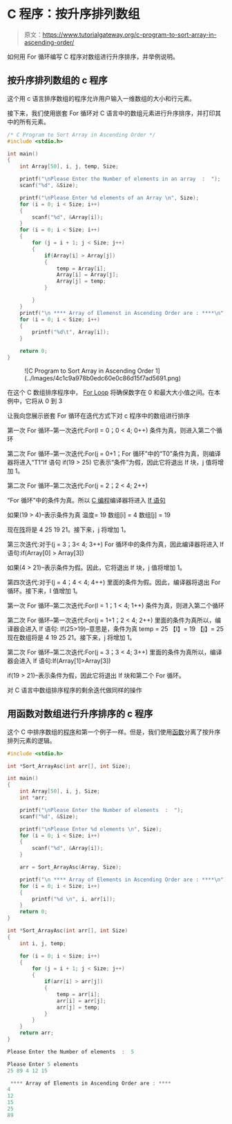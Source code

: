 # C 程序：按升序排列数组

> 原文：<https://www.tutorialgateway.org/c-program-to-sort-array-in-ascending-order/>

如何用 For 循环编写 C 程序对数组进行升序排序，并举例说明。

## 按升序排列数组的 c 程序

这个用 c 语言排序数组的程序允许用户输入一维数组的大小和行元素。

接下来，我们使用嵌套 For 循环对 C 语言中的数组元素进行升序排序，并打印其中的所有元素。

```c
/* C Program to Sort Array in Ascending Order */
#include <stdio.h>

int main()
{
	int Array[50], i, j, temp, Size;

	printf("\nPlease Enter the Number of elements in an array  :  ");
	scanf("%d", &Size);

	printf("\nPlease Enter %d elements of an Array \n", Size);
	for (i = 0; i < Size; i++)
	{
		scanf("%d", &Array[i]);
    }     
	for (i = 0; i < Size; i++)
	{
		for (j = i + 1; j < Size; j++)
		{
			if(Array[i] > Array[j])
			{
				temp = Array[i];
				Array[i] = Array[j];
				Array[j] = temp;
			}

		}
	}
	printf("\n **** Array of Elemenst in Ascending Order are : ****\n");
	for (i = 0; i < Size; i++)
	{
		printf("%d\t", Array[i]);
	}

	return 0;
}
```

<figure class="wp-block-image">![C Program to Sort Array in Ascending Order 1](../Images/4c1c9a978b0edc60e0c86d15f7ad5691.png)</figure>

在这个 C 数组排序程序中， [For Loop](https://www.tutorialgateway.org/for-loop-in-c-programming/) 将确保数字在 0 和最大大小值之间。在本例中，它将从 0 到 3

让我向您展示嵌套 For 循环在迭代方式下对 c 程序中的数组进行排序

第一次 For 循环–第一次迭代:For(I = 0；0 < 4; 0++)
条件为真，则进入第二个循环

第二次 For 循环–第一次迭代:For(j = 0+1；For 循环”中的“T0”条件为真，则编译器将进入“T1”If 语句
if(19 > 25)
它表示“条件”为假，因此它将退出 If 块，j 值将增加 1。

第二次 For 循环–第二次迭代:For(j = 2；2 < 4; 2++)

“For 循环”中的条件为真。所以 [C 编程](https://www.tutorialgateway.org/c-programming/)编译器将进入 [If 语句](https://www.tutorialgateway.org/if-statement-in-c/)

如果(19 > 4)–表示条件为真
温度= 19
数组[i] = 4
数组[j] = 19

现在[阵](https://www.tutorialgateway.org/array-in-c/)将是 4 25 19 21。接下来，j 将增加 1。

第三次迭代:对于(j = 3；3< 4; 3++)
For 循环中的条件为真，因此编译器将进入 If 语句:if(Array[0] > Array[3])

如果(4 > 21)–表示条件为假。因此，它将退出 If 块，j 值将增加 1。

第四次迭代:对于(j = 4；4 < 4; 4++)
里面的条件为假。因此，编译器将退出 For 循环。接下来，I 值增加 1。

第一次 For 循环–第二次迭代:For(I = 1；1 < 4; 1++)
条件为真，则进入第二个循环

第二次 For 循环–第一次迭代:For(j = 1+1；2 < 4; 2++)
里面的条件为真所以，编译器会进入 If 语句:
If(25>19)–意思是，条件为真
temp = 25
【I】= 19
【j】= 25
现在数组将是 4 19 25 21。接下来，j 将增加 1。

第二次 For 循环–第二次迭代:For(j = 3；3 < 4; 3++)
里面的条件为真所以，编译器会进入 If 语句:If(Array[1]>Array[3])

if(19 > 21)–表示条件为假，因此它将退出 If 块和第二个 For 循环。

对 C 语言中数组排序程序的剩余迭代做同样的操作

## 用函数对数组进行升序排序的 c 程序

这个 C 中排序数组的[程序](https://www.tutorialgateway.org/c-programming-examples/)和第一个例子一样。但是，我们使用[函数](https://www.tutorialgateway.org/functions-in-c/)分离了按升序排列元素的逻辑。

```c
#include <stdio.h>

int *Sort_ArrayAsc(int arr[], int Size);

int main()
{
	int Array[50], i, j, Size;
	int *arr;

	printf("\nPlease Enter the Number of elements  :  ");
	scanf("%d", &Size);

	printf("\nPlease Enter %d elements \n", Size);
	for (i = 0; i < Size; i++)
	{
		scanf("%d", &Array[i]);
    }  

	arr = Sort_ArrayAsc(Array, Size);   

	printf("\n **** Array of Elements in Ascending Order are : ****\n");
	for (i = 0; i < Size; i++)
	{
		printf("%d \n", i, arr[i]);
	}	
	return 0;
}

int *Sort_ArrayAsc(int arr[], int Size)
{
	int i, j, temp;

	for (i = 0; i < Size; i++)
	{
		for (j = i + 1; j < Size; j++)
		{
			if(arr[i] > arr[j])
			{
				temp = arr[i];
				arr[i] = arr[j];
				arr[j] = temp;
			}			
		}
	}
	return arr;	
}
```

```c
Please Enter the Number of elements  :  5

Please Enter 5 elements
25 89 4 12 15

 **** Array of Elements in Ascending Order are : ****
4 
12 
15 
25 
89 
```